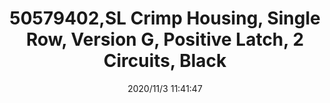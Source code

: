 ﻿---
layout: post 
title: 50579402,SL Crimp Housing, Single Row, Version G, Positive Latch, 2 Circuits, Black
is_home: true
tags: SL
categories: housing-terminal
overview: SL Crimp Housing, Single Row, Version G, Positive Latch, 2 Circuits, Black
part_number: 5-50579402
thumb_img: static/202011/487-thumb-20201103194153.jpg
small_img: static/202011/487-20201103194153.jpg
date: 2020/11/3 11:41:47
---



